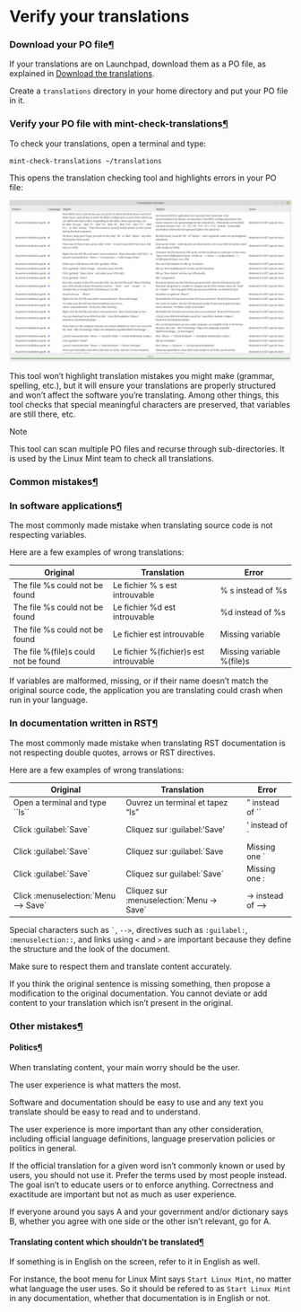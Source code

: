 # Verify your translations

### Download your PO file[¶](broken-reference)

If your translations are on Launchpad, download them as a PO file, as explained in [Download the translations](broken-reference).

Create a `translations` directory in your home directory and put your PO file in it.

### Verify your PO file with mint-check-translations[¶](broken-reference)

To check your translations, open a terminal and type:

```
mint-check-translations ~/translations
```

This opens the translation checking tool and highlights errors in your PO file:

[![\_images/mint-check-translations.png](<../../../.gitbook/assets/mint check translations.png>)](<../../../.gitbook/assets/mint check translations.png>)

This tool won’t highlight translation mistakes you might make (grammar, spelling, etc.), but it will ensure your translations are properly structured and won’t affect the software you’re translating. Among other things, this tool checks that special meaningful characters are preserved, that variables are still there, etc.

Note

This tool can scan multiple PO files and recurse through sub-directories. It is used by the Linux Mint team to check all translations.

### Common mistakes[¶](broken-reference)

### In software applications[¶](broken-reference)

The most commonly made mistake when translating source code is not respecting variables.

Here are a few examples of wrong translations:

| Original                             | Translation                            | Error                     |
| ------------------------------------ | -------------------------------------- | ------------------------- |
| The file %s could not be found       | Le fichier % s est introuvable         | % s instead of %s         |
| The file %s could not be found       | Le fichier %d est introuvable          | %d instead of %s          |
| The file %s could not be found       | Le fichier est introuvable             | Missing variable          |
| The file %(file)s could not be found | Le fichier %(fichier)s est introuvable | Missing variable %(file)s |

If variables are malformed, missing, or if their name doesn’t match the original source code, the application you are translating could crash when run in your language.

### In documentation written in RST[¶](broken-reference)

The most commonly made mistake when translating RST documentation is not respecting double quotes, arrows or RST directives.

Here are a few examples of wrong translations:

| Original                              | Translation                                 | Error             |
| ------------------------------------- | ------------------------------------------- | ----------------- |
| Open a terminal and type \`\`ls\`\`   | Ouvrez un terminal et tapez “ls”            | ” instead of \`\` |
| Click :guilabel:\`Save\`              | Cliquez sur :guilabel:’Save’                | ‘ instead of \`   |
| Click :guilabel:\`Save\`              | Cliquez sur :guilabel:\`Save                | Missing one \`    |
| Click :guilabel:\`Save\`              | Cliquez sur guilabel:\`Save\`               | Missing one :     |
| Click :menuselection:\`Menu –> Save\` | Cliquez sur :menuselection:\`Menu -> Save\` | -> instead of –>  |

Special characters such as `` ` ``, `-->`, directives such as `:guilabel:`, `:menuselection::`, and links using `<` and `>` are important because they define the structure and the look of the document.

Make sure to respect them and translate content accurately.

If you think the original sentence is missing something, then propose a modification to the original documentation. You cannot deviate or add content to your translation which isn’t present in the original.

### Other mistakes[¶](broken-reference)

#### Politics[¶](broken-reference)

When translating content, your main worry should be the user.

The user experience is what matters the most.

Software and documentation should be easy to use and any text you translate should be easy to read and to understand.

The user experience is more important than any other consideration, including official language definitions, language preservation policies or politics in general.

If the official translation for a given word isn’t commonly known or used by users, you should not use it. Prefer the terms used by most people instead. The goal isn’t to educate users or to enforce anything. Correctness and exactitude are important but not as much as user experience.

If everyone around you says A and your government and/or dictionary says B, whether you agree with one side or the other isn’t relevant, go for A.

#### Translating content which shouldn’t be translated[¶](broken-reference)

If something is in English on the screen, refer to it in English as well.

For instance, the boot menu for Linux Mint says `Start Linux Mint`, no matter what language the user uses. So it should be refered to as `Start Linux Mint` in any documentation, whether that documentation is in English or not.
